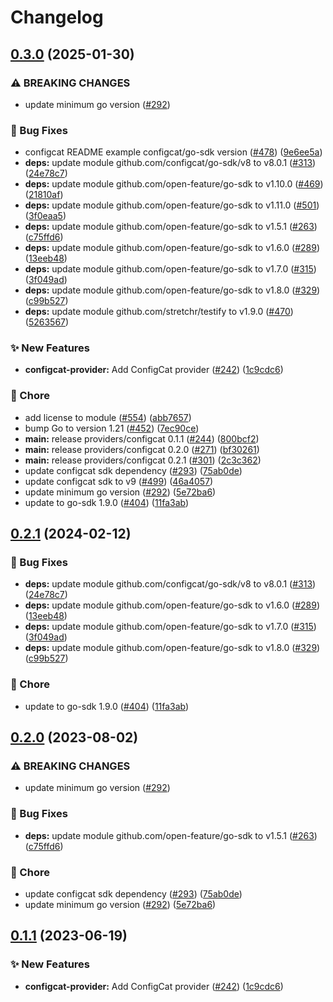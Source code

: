 # Changelog

## [0.3.0](https://github.com/beeme1mr/go-sdk-contrib/compare/providers/configcat-v0.2.1...providers/configcat/v0.3.0) (2025-01-30)


### ⚠ BREAKING CHANGES

* update minimum go version ([#292](https://github.com/beeme1mr/go-sdk-contrib/issues/292))

### 🐛 Bug Fixes

* configcat README example configcat/go-sdk version ([#478](https://github.com/beeme1mr/go-sdk-contrib/issues/478)) ([9e6ee5a](https://github.com/beeme1mr/go-sdk-contrib/commit/9e6ee5adf57a70e03773ea1a1e1bb3b9fa7f55bf))
* **deps:** update module github.com/configcat/go-sdk/v8 to v8.0.1 ([#313](https://github.com/beeme1mr/go-sdk-contrib/issues/313)) ([24e78c7](https://github.com/beeme1mr/go-sdk-contrib/commit/24e78c70f182c17a0fc2531d7dfee92c6c45df44))
* **deps:** update module github.com/open-feature/go-sdk to v1.10.0 ([#469](https://github.com/beeme1mr/go-sdk-contrib/issues/469)) ([21810af](https://github.com/beeme1mr/go-sdk-contrib/commit/21810afc33fce9a3940ec9dc59e65f140fcbaa57))
* **deps:** update module github.com/open-feature/go-sdk to v1.11.0 ([#501](https://github.com/beeme1mr/go-sdk-contrib/issues/501)) ([3f0eaa5](https://github.com/beeme1mr/go-sdk-contrib/commit/3f0eaa575500baa663dc24dbfc6cf8214565471f))
* **deps:** update module github.com/open-feature/go-sdk to v1.5.1 ([#263](https://github.com/beeme1mr/go-sdk-contrib/issues/263)) ([c75ffd6](https://github.com/beeme1mr/go-sdk-contrib/commit/c75ffd6017689a86860dec92c1a1564b6145f0c9))
* **deps:** update module github.com/open-feature/go-sdk to v1.6.0 ([#289](https://github.com/beeme1mr/go-sdk-contrib/issues/289)) ([13eeb48](https://github.com/beeme1mr/go-sdk-contrib/commit/13eeb482ee3d69c5fb8100563501c2250b6454f1))
* **deps:** update module github.com/open-feature/go-sdk to v1.7.0 ([#315](https://github.com/beeme1mr/go-sdk-contrib/issues/315)) ([3f049ad](https://github.com/beeme1mr/go-sdk-contrib/commit/3f049ad34e93c3b9b9d4cf5a2e56f3777eb858e6))
* **deps:** update module github.com/open-feature/go-sdk to v1.8.0 ([#329](https://github.com/beeme1mr/go-sdk-contrib/issues/329)) ([c99b527](https://github.com/beeme1mr/go-sdk-contrib/commit/c99b52728bad9dce52bfb78a08ae5f4eea83a397))
* **deps:** update module github.com/stretchr/testify to v1.9.0 ([#470](https://github.com/beeme1mr/go-sdk-contrib/issues/470)) ([5263567](https://github.com/beeme1mr/go-sdk-contrib/commit/52635679b633e01e23196885a4a98d3cecbc8822))


### ✨ New Features

* **configcat-provider:** Add ConfigCat provider ([#242](https://github.com/beeme1mr/go-sdk-contrib/issues/242)) ([1c9cdc6](https://github.com/beeme1mr/go-sdk-contrib/commit/1c9cdc616a6ee624463d7560b8a1c8b6c8f0cf16))


### 🧹 Chore

* add license to module ([#554](https://github.com/beeme1mr/go-sdk-contrib/issues/554)) ([abb7657](https://github.com/beeme1mr/go-sdk-contrib/commit/abb76571c373582f36837587400104eb754c01b9))
* bump Go to version 1.21 ([#452](https://github.com/beeme1mr/go-sdk-contrib/issues/452)) ([7ec90ce](https://github.com/beeme1mr/go-sdk-contrib/commit/7ec90ce4f9b06670187561afd9e342eed4228be1))
* **main:** release providers/configcat 0.1.1 ([#244](https://github.com/beeme1mr/go-sdk-contrib/issues/244)) ([800bcf2](https://github.com/beeme1mr/go-sdk-contrib/commit/800bcf2e437bcddcb0681708cad42538a96ce7ba))
* **main:** release providers/configcat 0.2.0 ([#271](https://github.com/beeme1mr/go-sdk-contrib/issues/271)) ([bf30261](https://github.com/beeme1mr/go-sdk-contrib/commit/bf30261c413e55b9c57993dd86f19a4e74434baa))
* **main:** release providers/configcat 0.2.1 ([#301](https://github.com/beeme1mr/go-sdk-contrib/issues/301)) ([2c3c362](https://github.com/beeme1mr/go-sdk-contrib/commit/2c3c36222c7c6ca2918fae383d5a954b34717c31))
* update configcat sdk dependency ([#293](https://github.com/beeme1mr/go-sdk-contrib/issues/293)) ([75ab0de](https://github.com/beeme1mr/go-sdk-contrib/commit/75ab0deef5e83655d17359b3b80f4711af837383))
* update configcat sdk to v9 ([#499](https://github.com/beeme1mr/go-sdk-contrib/issues/499)) ([46a4057](https://github.com/beeme1mr/go-sdk-contrib/commit/46a4057a36005d67858f551328ba75a36096c3f3))
* update minimum go version ([#292](https://github.com/beeme1mr/go-sdk-contrib/issues/292)) ([5e72ba6](https://github.com/beeme1mr/go-sdk-contrib/commit/5e72ba6f03357d925539e350a767aaef39db8a16))
* update to go-sdk 1.9.0 ([#404](https://github.com/beeme1mr/go-sdk-contrib/issues/404)) ([11fa3ab](https://github.com/beeme1mr/go-sdk-contrib/commit/11fa3aba065a6dd81caca30e76efc16fb64a25e3))

## [0.2.1](https://github.com/open-feature/go-sdk-contrib/compare/providers/configcat/v0.2.0...providers/configcat/v0.2.1) (2024-02-12)


### 🐛 Bug Fixes

* **deps:** update module github.com/configcat/go-sdk/v8 to v8.0.1 ([#313](https://github.com/open-feature/go-sdk-contrib/issues/313)) ([24e78c7](https://github.com/open-feature/go-sdk-contrib/commit/24e78c70f182c17a0fc2531d7dfee92c6c45df44))
* **deps:** update module github.com/open-feature/go-sdk to v1.6.0 ([#289](https://github.com/open-feature/go-sdk-contrib/issues/289)) ([13eeb48](https://github.com/open-feature/go-sdk-contrib/commit/13eeb482ee3d69c5fb8100563501c2250b6454f1))
* **deps:** update module github.com/open-feature/go-sdk to v1.7.0 ([#315](https://github.com/open-feature/go-sdk-contrib/issues/315)) ([3f049ad](https://github.com/open-feature/go-sdk-contrib/commit/3f049ad34e93c3b9b9d4cf5a2e56f3777eb858e6))
* **deps:** update module github.com/open-feature/go-sdk to v1.8.0 ([#329](https://github.com/open-feature/go-sdk-contrib/issues/329)) ([c99b527](https://github.com/open-feature/go-sdk-contrib/commit/c99b52728bad9dce52bfb78a08ae5f4eea83a397))


### 🧹 Chore

* update to go-sdk 1.9.0 ([#404](https://github.com/open-feature/go-sdk-contrib/issues/404)) ([11fa3ab](https://github.com/open-feature/go-sdk-contrib/commit/11fa3aba065a6dd81caca30e76efc16fb64a25e3))

## [0.2.0](https://github.com/open-feature/go-sdk-contrib/compare/providers/configcat/v0.1.1...providers/configcat/v0.2.0) (2023-08-02)


### ⚠ BREAKING CHANGES

* update minimum go version ([#292](https://github.com/open-feature/go-sdk-contrib/issues/292))

### 🐛 Bug Fixes

* **deps:** update module github.com/open-feature/go-sdk to v1.5.1 ([#263](https://github.com/open-feature/go-sdk-contrib/issues/263)) ([c75ffd6](https://github.com/open-feature/go-sdk-contrib/commit/c75ffd6017689a86860dec92c1a1564b6145f0c9))


### 🧹 Chore

* update configcat sdk dependency ([#293](https://github.com/open-feature/go-sdk-contrib/issues/293)) ([75ab0de](https://github.com/open-feature/go-sdk-contrib/commit/75ab0deef5e83655d17359b3b80f4711af837383))
* update minimum go version ([#292](https://github.com/open-feature/go-sdk-contrib/issues/292)) ([5e72ba6](https://github.com/open-feature/go-sdk-contrib/commit/5e72ba6f03357d925539e350a767aaef39db8a16))

## [0.1.1](https://github.com/open-feature/go-sdk-contrib/compare/providers/configcat-v0.1.0...providers/configcat/v0.1.1) (2023-06-19)


### ✨ New Features

* **configcat-provider:** Add ConfigCat provider ([#242](https://github.com/open-feature/go-sdk-contrib/issues/242)) ([1c9cdc6](https://github.com/open-feature/go-sdk-contrib/commit/1c9cdc616a6ee624463d7560b8a1c8b6c8f0cf16))
